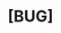 ---
name: Bug report
about: Create a report to help us improve
title: "[BUG]"
labels: bug
assignees: ''

---